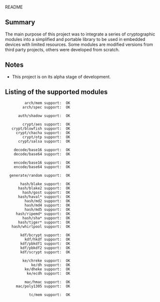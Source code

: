 
README

## Summary

The main purpose of this project was to integrate a series of cryptographic modules into a simplified and portable library to be used in embedded devices with limited resources.
Some modules are modified versions from third party projects, others were developed from scratch.

## Notes

 - This project is on its alpha stage of development.

## Listing of the supported modules

```
         arch/mem support:	OK
        arch/spec support:	OK

      auth/shadow support:	OK

        crypt/aes support:	OK
   crypt/blowfish support:	OK
     crypt/chacha support:	OK
        crypt/otp support:	OK
      crypt/salsa support:	OK

    decode/base16 support:	OK
    decode/base64 support:	OK

    encode/base16 support:	OK
    encode/base64 support:	OK

  generate/random support:	OK

       hash/blake support:	OK
      hash/blake2 support:	OK
        hash/gost support:	OK
      hash/haval* support:	OK
         hash/md2 support:	OK
         hash/md4 support:	OK
         hash/md5 support:	OK
     hash/ripemd* support:	OK
        hash/sha* support:	OK
      hash/tiger* support:	OK
   hash/whirlpool support:	OK

       kdf/bcrypt support:	OK
         kdf/hkdf support:	OK
       kdf/pbkdf1 support:	OK
       kdf/pbkdf2 support:	OK
       kdf/scrypt support:	OK

        ke/chreke support:	OK
            ke/dh support:	OK
         ke/dheke support:	OK
          ke/ecdh support:	OK

         mac/hmac support:	OK
     mac/poly1305 support:	OK

           tc/mem support:	OK
```
